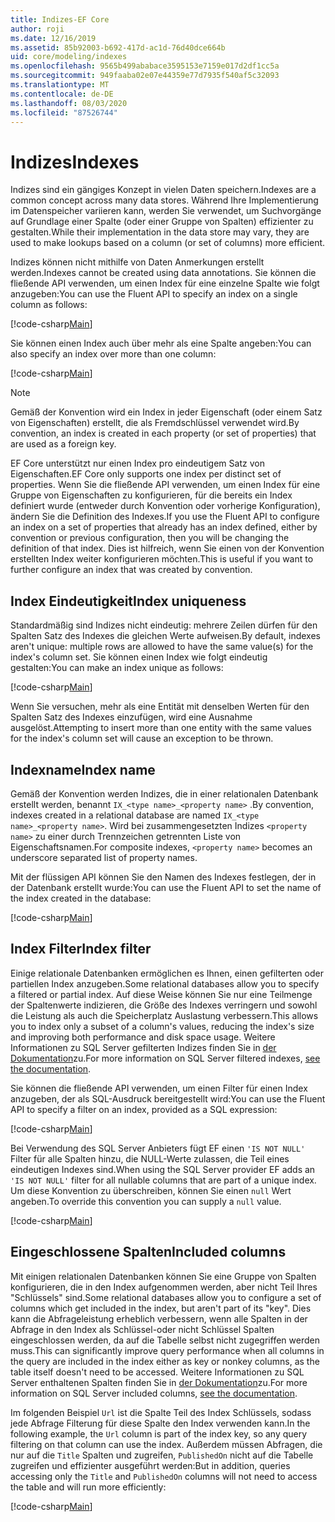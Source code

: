 ```yaml
---
title: Indizes-EF Core
author: roji
ms.date: 12/16/2019
ms.assetid: 85b92003-b692-417d-ac1d-76d40dce664b
uid: core/modeling/indexes
ms.openlocfilehash: 9565b499ababace3595153e7159e017d2df1cc5a
ms.sourcegitcommit: 949faaba02e07e44359e77d7935f540af5c32093
ms.translationtype: MT
ms.contentlocale: de-DE
ms.lasthandoff: 08/03/2020
ms.locfileid: "87526744"
---
```

# <a name="indexes"></a><span data-ttu-id="27926-102">Indizes</span><span class="sxs-lookup"><span data-stu-id="27926-102">Indexes</span></span>

<span data-ttu-id="27926-103">Indizes sind ein gängiges Konzept in vielen Daten speichern.</span><span class="sxs-lookup"><span data-stu-id="27926-103">Indexes are a common concept across many data stores.</span></span> <span data-ttu-id="27926-104">Während Ihre Implementierung im Datenspeicher variieren kann, werden Sie verwendet, um Suchvorgänge auf Grundlage einer Spalte (oder einer Gruppe von Spalten) effizienter zu gestalten.</span><span class="sxs-lookup"><span data-stu-id="27926-104">While their implementation in the data store may vary, they are used to make lookups based on a column (or set of columns) more efficient.</span></span>

<span data-ttu-id="27926-105">Indizes können nicht mithilfe von Daten Anmerkungen erstellt werden.</span><span class="sxs-lookup"><span data-stu-id="27926-105">Indexes cannot be created using data annotations.</span></span> <span data-ttu-id="27926-106">Sie können die fließende API verwenden, um einen Index für eine einzelne Spalte wie folgt anzugeben:</span><span class="sxs-lookup"><span data-stu-id="27926-106">You can use the Fluent API to specify an index on a single column as follows:</span></span>

[!code-csharp[Main](../../../samples/core/Modeling/FluentAPI/Index.cs?name=Index&highlight=4)]

<span data-ttu-id="27926-107">Sie können einen Index auch über mehr als eine Spalte angeben:</span><span class="sxs-lookup"><span data-stu-id="27926-107">You can also specify an index over more than one column:</span></span>

[!code-csharp[Main](../../../samples/core/Modeling/FluentAPI/IndexComposite.cs?name=Composite&highlight=4)]

> [!NOTE]
> <span data-ttu-id="27926-108">Gemäß der Konvention wird ein Index in jeder Eigenschaft (oder einem Satz von Eigenschaften) erstellt, die als Fremdschlüssel verwendet wird.</span><span class="sxs-lookup"><span data-stu-id="27926-108">By convention, an index is created in each property (or set of properties) that are used as a foreign key.</span></span>
>
> <span data-ttu-id="27926-109">EF Core unterstützt nur einen Index pro eindeutigem Satz von Eigenschaften.</span><span class="sxs-lookup"><span data-stu-id="27926-109">EF Core only supports one index per distinct set of properties.</span></span> <span data-ttu-id="27926-110">Wenn Sie die fließende API verwenden, um einen Index für eine Gruppe von Eigenschaften zu konfigurieren, für die bereits ein Index definiert wurde (entweder durch Konvention oder vorherige Konfiguration), ändern Sie die Definition des Indexes.</span><span class="sxs-lookup"><span data-stu-id="27926-110">If you use the Fluent API to configure an index on a set of properties that already has an index defined, either by convention or previous configuration, then you will be changing the definition of that index.</span></span> <span data-ttu-id="27926-111">Dies ist hilfreich, wenn Sie einen von der Konvention erstellten Index weiter konfigurieren möchten.</span><span class="sxs-lookup"><span data-stu-id="27926-111">This is useful if you want to further configure an index that was created by convention.</span></span>

## <a name="index-uniqueness"></a><span data-ttu-id="27926-112">Index Eindeutigkeit</span><span class="sxs-lookup"><span data-stu-id="27926-112">Index uniqueness</span></span>

<span data-ttu-id="27926-113">Standardmäßig sind Indizes nicht eindeutig: mehrere Zeilen dürfen für den Spalten Satz des Indexes die gleichen Werte aufweisen.</span><span class="sxs-lookup"><span data-stu-id="27926-113">By default, indexes aren't unique: multiple rows are allowed to have the same value(s) for the index's column set.</span></span> <span data-ttu-id="27926-114">Sie können einen Index wie folgt eindeutig gestalten:</span><span class="sxs-lookup"><span data-stu-id="27926-114">You can make an index unique as follows:</span></span>

[!code-csharp[Main](../../../samples/core/Modeling/FluentAPI/IndexUnique.cs?name=IndexUnique&highlight=5)]

<span data-ttu-id="27926-115">Wenn Sie versuchen, mehr als eine Entität mit denselben Werten für den Spalten Satz des Indexes einzufügen, wird eine Ausnahme ausgelöst.</span><span class="sxs-lookup"><span data-stu-id="27926-115">Attempting to insert more than one entity with the same values for the index's column set will cause an exception to be thrown.</span></span>

## <a name="index-name"></a><span data-ttu-id="27926-116">Indexname</span><span class="sxs-lookup"><span data-stu-id="27926-116">Index name</span></span>

<span data-ttu-id="27926-117">Gemäß der Konvention werden Indizes, die in einer relationalen Datenbank erstellt werden, benannt `IX_<type name>_<property name>` .</span><span class="sxs-lookup"><span data-stu-id="27926-117">By convention, indexes created in a relational database are named `IX_<type name>_<property name>`.</span></span> <span data-ttu-id="27926-118">Wird bei zusammengesetzten Indizes `<property name>` zu einer durch Trennzeichen getrennten Liste von Eigenschaftsnamen.</span><span class="sxs-lookup"><span data-stu-id="27926-118">For composite indexes, `<property name>` becomes an underscore separated list of property names.</span></span>

<span data-ttu-id="27926-119">Mit der flüssigen API können Sie den Namen des Indexes festlegen, der in der Datenbank erstellt wurde:</span><span class="sxs-lookup"><span data-stu-id="27926-119">You can use the Fluent API to set the name of the index created in the database:</span></span>

[!code-csharp[Main](../../../samples/core/Modeling/FluentAPI/IndexName.cs?name=IndexName&highlight=5)]

## <a name="index-filter"></a><span data-ttu-id="27926-120">Index Filter</span><span class="sxs-lookup"><span data-stu-id="27926-120">Index filter</span></span>

<span data-ttu-id="27926-121">Einige relationale Datenbanken ermöglichen es Ihnen, einen gefilterten oder partiellen Index anzugeben.</span><span class="sxs-lookup"><span data-stu-id="27926-121">Some relational databases allow you to specify a filtered or partial index.</span></span> <span data-ttu-id="27926-122">Auf diese Weise können Sie nur eine Teilmenge der Spaltenwerte indizieren, die Größe des Indexes verringern und sowohl die Leistung als auch die Speicherplatz Auslastung verbessern.</span><span class="sxs-lookup"><span data-stu-id="27926-122">This allows you to index only a subset of a column's values, reducing the index's size and improving both performance and disk space usage.</span></span> <span data-ttu-id="27926-123">Weitere Informationen zu SQL Server gefilterten Indizes finden Sie in [der Dokumentation](/sql/relational-databases/indexes/create-filtered-indexes)zu.</span><span class="sxs-lookup"><span data-stu-id="27926-123">For more information on SQL Server filtered indexes, [see the documentation](/sql/relational-databases/indexes/create-filtered-indexes).</span></span>

<span data-ttu-id="27926-124">Sie können die fließende API verwenden, um einen Filter für einen Index anzugeben, der als SQL-Ausdruck bereitgestellt wird:</span><span class="sxs-lookup"><span data-stu-id="27926-124">You can use the Fluent API to specify a filter on an index, provided as a SQL expression:</span></span>

[!code-csharp[Main](../../../samples/core/Modeling/FluentAPI/IndexFilter.cs?name=IndexFilter&highlight=5)]

<span data-ttu-id="27926-125">Bei Verwendung des SQL Server Anbieters fügt EF einen `'IS NOT NULL'` Filter für alle Spalten hinzu, die NULL-Werte zulassen, die Teil eines eindeutigen Indexes sind.</span><span class="sxs-lookup"><span data-stu-id="27926-125">When using the SQL Server provider EF adds an `'IS NOT NULL'` filter for all nullable columns that are part of a unique index.</span></span> <span data-ttu-id="27926-126">Um diese Konvention zu überschreiben, können Sie einen `null` Wert angeben.</span><span class="sxs-lookup"><span data-stu-id="27926-126">To override this convention you can supply a `null` value.</span></span>

[!code-csharp[Main](../../../samples/core/Modeling/FluentAPI/IndexNoFilter.cs?name=IndexNoFilter&highlight=6)]

## <a name="included-columns"></a><span data-ttu-id="27926-127">Eingeschlossene Spalten</span><span class="sxs-lookup"><span data-stu-id="27926-127">Included columns</span></span>

<span data-ttu-id="27926-128">Mit einigen relationalen Datenbanken können Sie eine Gruppe von Spalten konfigurieren, die in den Index aufgenommen werden, aber nicht Teil Ihres "Schlüssels" sind.</span><span class="sxs-lookup"><span data-stu-id="27926-128">Some relational databases allow you to configure a set of columns which get included in the index, but aren't part of its "key".</span></span> <span data-ttu-id="27926-129">Dies kann die Abfrageleistung erheblich verbessern, wenn alle Spalten in der Abfrage in den Index als Schlüssel-oder nicht Schlüssel Spalten eingeschlossen werden, da auf die Tabelle selbst nicht zugegriffen werden muss.</span><span class="sxs-lookup"><span data-stu-id="27926-129">This can significantly improve query performance when all columns in the query are included in the index either as key or nonkey columns, as the table itself doesn't need to be accessed.</span></span> <span data-ttu-id="27926-130">Weitere Informationen zu SQL Server enthaltenen Spalten finden Sie in [der Dokumentation](/sql/relational-databases/indexes/create-indexes-with-included-columns)zu.</span><span class="sxs-lookup"><span data-stu-id="27926-130">For more information on SQL Server included columns, [see the documentation](/sql/relational-databases/indexes/create-indexes-with-included-columns).</span></span>

<span data-ttu-id="27926-131">Im folgenden Beispiel `Url` ist die Spalte Teil des Index Schlüssels, sodass jede Abfrage Filterung für diese Spalte den Index verwenden kann.</span><span class="sxs-lookup"><span data-stu-id="27926-131">In the following example, the `Url` column is part of the index key, so any query filtering on that column can use the index.</span></span> <span data-ttu-id="27926-132">Außerdem müssen Abfragen, die nur auf die `Title` Spalten und zugreifen, `PublishedOn` nicht auf die Tabelle zugreifen und effizienter ausgeführt werden:</span><span class="sxs-lookup"><span data-stu-id="27926-132">But in addition, queries accessing only the `Title` and `PublishedOn` columns will not need to access the table and will run more efficiently:</span></span>

[!code-csharp[Main](../../../samples/core/Modeling/FluentAPI/IndexInclude.cs?name=IndexInclude&highlight=5-9)]
